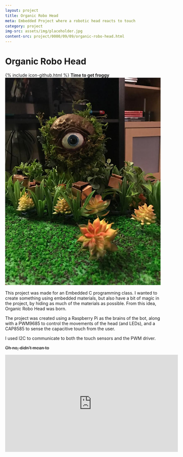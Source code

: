 ```yaml
---
layout: project
title: Organic Robo Head
meta: Embedded Project where a robotic head reacts to touch
category: project
img-src: assets/img/placeholder.jpg
content-src: project/0000/09/09/organic-robo-head.html
---
```


# Organic Robo Head
{% include icon-github.html %}
**Time to get froggy**
![Alt text](assets/img/robohead.jpg "My Title")

This project was made for an Embedded C programming class. I wanted to create something
using embedded materials, but also have a bit of magic in the project, by hiding as much of the materials as possible. From this idea, Organic Robo Head was born.

The project was created using a Raspberry Pi as the brains of the bot, along with a PWM9685 to control the movements of the head (and LEDs), and a CAP8585 to sense the capacitive touch from the user.

I used I2C to communicate to both the touch sensors and the PWM driver.

~~Oh no, didn't mean to~~
<iframe width="560" height="315" align="middle" src="https://www.youtube.com/embed/FqyfqyQukl8" frameborder="0" allowfullscreen></iframe>
